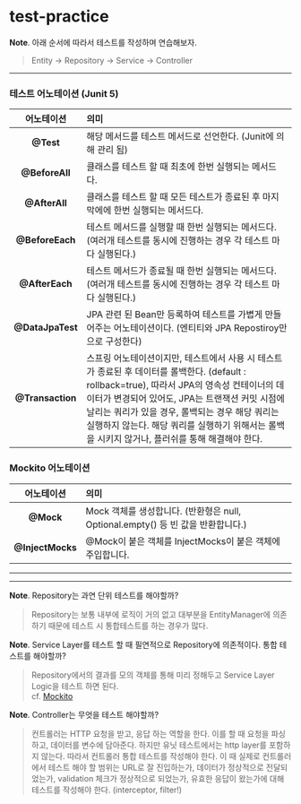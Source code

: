# test-practice

**Note**. 아래 순서에 따라서 테스트를 작성하며 연습해보자.

> Entity -> Repository -> Service -> Controller
-------

### 테스트 어노테이션 (Junit 5)

|      어노테이션       | 의미                                                                                                                                                                                                                  |
|:----------------:|:--------------------------------------------------------------------------------------------------------------------------------------------------------------------------------------------------------------------|
|    **@Test**     | 해당 메서드를 테스트 메서드로 선언한다. (Junit에 의해 관리 됨)                                                                                                                                                                             |
|  **@BeforeAll**  | 클래스를 테스트 할 때 최초에 한번 실행되는 메서드다.                                                                                                                                                                                      |
|  **@AfterAll**   | 클래스를 테스트 할 때 모든 테스트가 종료된 후 마지막에에 한번 실행되는 메서드다.                                                                                                                                                                      |
| **@BeforeEach**  | 테스트 메서드를 실행할 때 한번 실행되는 메서드다. (여러개 테스트를 동시에 진행하는 경우 각 테스트 마다 실행된다.)                                                                                                                                                  |
|  **@AfterEach**  | 테스트 메서드가 종료될 때 한번 실행되는 메서드다. (여러개 테스트를 동시에 진행하는 경우 각 테스트 마다 실행된다.)                                                                                                                                                  |
| **@DataJpaTest** | JPA 관련 된 Bean만 등록하여 테스트를 가볍게 만들어주는 어노테이션이다. (엔티티와 JPA Repostiroy만으로 구성한다)                                                                                                                                           |
| **@Transaction**  | 스프링 어노테이션이지만, 테스트에서 사용 시 테스트가 종료된 후 데이터를 롤백한다. (default : rollback=true), 따라서 JPA의 영속성 컨테이너의 데이터가 변경되어 있어도, JPA는 트랜잭션 커밋 시점에 날리는 쿼리가 있을 경우, 롤백되는 경우 해당 쿼리는 실행하지 않는다. 해당 쿼리를 실행하기 위해서는 롤백을 시키지 않거나, 플러쉬를 통해 해결해야 한다. |

### Mockito 어노테이션

|      어노테이션       | 의미      |
|:----------------:|:-----------------------------------------------------|
|    **@Mock**     |  Mock 객체를 생성합니다. (반환형은 null, Optional.empty() 등 빈 값을 반환합니다.)|
|  **@InjectMocks**  | @Mock이 붙은 객체를 InjectMocks이 붙은 객체에 주입합니다. |
-------
-------

**Note**. Repository는 과연 단위 테스트를 해야할까?

> Repository는 보통 내부에 로직이 거의 없고 대부분을 EntityManager에 의존하기 때문에 테스트 시 통합테스트를 하는 경우가 많다.

**Note**. Service Layer를 테스트 할 때 필연적으로 Repository에 의존적이다. 통합 테스트를 해야할까?

> Repository에서의 결과를 모의 객체를 통해 미리 정해두고 Service Layer Logic을 테스트 하면 된다.  
> cf. [Mockito](https://site.mockito.org/)

**Note**. Controller는 무엇을 테스트 해야할까?

> 컨트롤러는 HTTP 요청을 받고, 응답 하는 역할을 한다. 이를 할 때 요청을 파싱하고, 데이터를 변수에 담아준다. 하지만 유닛 테스트에서는 http layer를 포함하지 않는다. 
> 따라서 컨트롤러 통합 테스트를 작성해야 한다. 이 때 실제로 컨트롤러에서 테스트 해야 할 범위는 URL로 잘 진입하는가, 데이터가 정상적으로 전달되었는가, validation 체크가 정상적으로 되었는가,
> 유효한 응답이 왔는가에 대해 테스트를 작성해야 한다. (interceptor, filter!)
